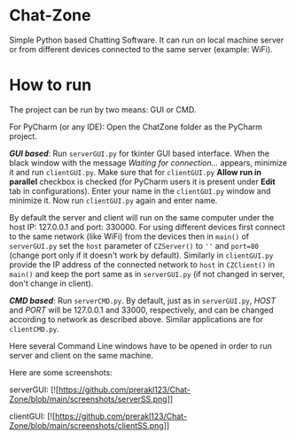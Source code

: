 # Chat-Zone
Simple Python based Chatting Software. It can run on local machine server or from different devices connected to the same server (example: WiFi).

# How to run

The project can be run by two means: GUI or CMD.

For PyCharm (or any IDE):
Open the ChatZone folder as the PyCharm project.

_**GUI based**_:
Run `serverGUI.py` for tkinter GUI based interface. When the black window with the message *Waiting for connection...* appears, minimize it and run `clientGUI.py`. Make sure that for `clientGUI.py` **Allow run in parallel** checkbox is checked (for PyCharm users it is present under **Edit** tab in configurations).
Enter your name in the `clientGUI.py` window and minimize it. Now run `clientGUI.py` again and enter name.

By default the server and client will run on the same computer under the host IP: 127.0.0.1 and port: 330000. For using different devices first connect to the same network (like WiFi) from the devices then in `main()` of `serverGUI.py` set the `host` parameter of `CZServer()` to `''` and `port=80` (change port only if it doesn't work by default). Similarly in `clientGUI.py` provide the IP address of the connected network to `host` in `CZClient()` in `main()` and keep the port same as in `serverGUI.py` (if not changed in server, don't change in client).


_**CMD based**_:
Run `serverCMD.py`. By default, just as in `serverGUI.py`, _HOST_ and _PORT_ will be 127.0.0.1 and 33000, respectively, and can be changed according to network as described above. Similar applications are for `clientCMD.py`.

Here several Command Line windows have to be opened in order to run server and client on the same machine.


Here are some screenshots:

serverGUI:
[![https://github.com/prerakl123/Chat-Zone/blob/main/screenshots/serverSS.png]]

clientGUI:
[![https://github.com/prerakl123/Chat-Zone/blob/main/screenshots/clientSS.png]]
